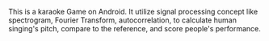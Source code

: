 This is a karaoke Game on Android.
It utilize signal processing concept like spectrogram, Fourier Transform, autocorrelation, to calculate human singing's pitch, compare to the reference, and score people's performance. 
